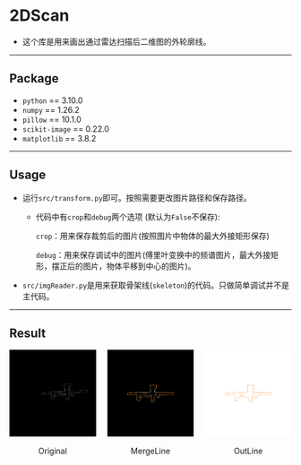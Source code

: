 # 2DScan

- 这个库是用来画出通过雷达扫描后二维图的外轮廓线。

---

## Package

 - `python` == 3.10.0
 - `numpy` == 1.26.2
 - `pillow` == 10.1.0
 - `scikit-image` == 0.22.0
 - `matplotlib` == 3.8.2

---

## Usage

 - 运行`src/transform.py`即可。按照需要更改图片路径和保存路径。
    
    - 代码中有`crop`和`debug`两个选项 (默认为`False`不保存):
        
        `crop`：用来保存裁剪后的图片(按照图片中物体的最大外接矩形保存)

        `debug`：用来保存调试中的图片(傅里叶变换中的频谱图片，最大外接矩形，摆正后的图片，物体平移到中心的图片)。
        
        

 - `src/imgReader.py`是用来获取骨架线(`skeleton`)的代码。只做简单调试并不是主代码。

---

## Result
<div style="display: flex; justify-content: center; align-items: center; gap: 20px;">
  <div style="text-align: center;">
    <img src="/img/img2.jpg" alt="Original Image" style="width: 200px;">
    <p>Original</p>
  </div>
  <div style="text-align: center;">
    <img src="/result/mergeLine.png" alt="MergeLine Image" style="width: 200px;">
    <p>MergeLine</p>
  </div>
  <div style="text-align: center;">
    <img src="/result/outLine.png" alt="OutLine Image" style="width: 200px;">
    <p>OutLine</p>
  </div>
</div>